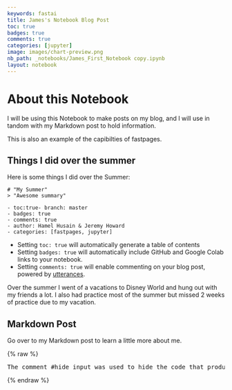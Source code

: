 ```yaml
---
keywords: fastai
title: James's Notebook Blog Post
toc: true 
badges: true
comments: true
categories: [jupyter]
image: images/chart-preview.png
nb_path: _notebooks/James_First_Notebook copy.ipynb
layout: notebook
---
```


<!--
#################################################
### THIS FILE WAS AUTOGENERATED! DO NOT EDIT! ###
#################################################
# file to edit: _notebooks/James_First_Notebook copy.ipynb
-->

<div class="container" id="notebook-container">
        
<div class="cell border-box-sizing text_cell rendered"><div class="inner_cell">
<div class="text_cell_render border-box-sizing rendered_html">
<h1 id="About-this-Notebook">About this Notebook<a class="anchor-link" href="#About-this-Notebook"> </a></h1><p>I will be using this Notebook to make posts on my blog, and I will use in tandom with my Markdown post to hold information.</p>
<p>This is also an example of the capibilties of fastpages.</p>

</div>
</div>
</div>
<div class="cell border-box-sizing text_cell rendered"><div class="inner_cell">
<div class="text_cell_render border-box-sizing rendered_html">
<h2 id="Things-I-did-over-the-summer">Things I did over the summer<a class="anchor-link" href="#Things-I-did-over-the-summer"> </a></h2><p>Here is some things I did over the Summer:</p>

<pre><code># "My Summer"
&gt; "Awesome summary"

- toc:true- branch: master
- badges: true
- comments: true
- author: Hamel Husain &amp; Jeremy Howard
- categories: [fastpages, jupyter]</code></pre>
<ul>
<li>Setting <code>toc: true</code> will automatically generate a table of contents</li>
<li>Setting <code>badges: true</code> will automatically include GitHub and Google Colab links to your notebook.</li>
<li>Setting <code>comments: true</code> will enable commenting on your blog post, powered by <a href="https://github.com/utterance/utterances">utterances</a>.</li>
</ul>
<p>Over the summer I went of a vacations to Disney World and hung out with my friends a lot. I also had practice most of the summer but missed 2 weeks of practice due to my vacation.</p>

</div>
</div>
</div>
<div class="cell border-box-sizing text_cell rendered"><div class="inner_cell">
<div class="text_cell_render border-box-sizing rendered_html">
<h2 id="Markdown-Post">Markdown Post<a class="anchor-link" href="#Markdown-Post"> </a></h2>
</div>
</div>
</div>
<div class="cell border-box-sizing text_cell rendered"><div class="inner_cell">
<div class="text_cell_render border-box-sizing rendered_html">
<p>Go over to my Markdown post to learn a little more about me.</p>

</div>
</div>
</div>
    {% raw %}
    
<div class="cell border-box-sizing code_cell rendered">

<div class="output_wrapper">
<div class="output">

<div class="output_area">

<div class="output_subarea output_stream output_stdout output_text">
<pre>The comment #hide_input was used to hide the code that produced this.
</pre>
</div>
</div>

</div>
</div>

</div>
    {% endraw %}

</div>
 

